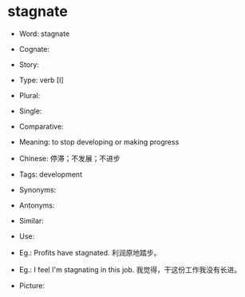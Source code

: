 # stagnate

- Word: stagnate
- Cognate: 
- Story: 

- Type: verb [I]
- Plural: 
- Single: 
- Comparative: 
- Meaning: to stop developing or making progress
- Chinese: 停滞；不发展；不进步
- Tags: development
- Synonyms: 
- Antonyms: 
- Similar: 
- Use: 
- Eg.: Profits have stagnated. 利润原地踏步。
- Eg.: I feel I'm stagnating in this job. 我觉得，干这份工作我没有长进。
- Picture: 

